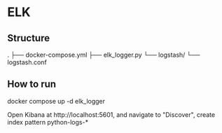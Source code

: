 # ELK

## Structure
.
├── docker-compose.yml
├── elk_logger.py
└── logstash/
    └── logstash.conf


## How to run
docker compose up -d
elk_logger

Open Kibana at http://localhost:5601, and navigate to "Discover", create index pattern python-logs-*